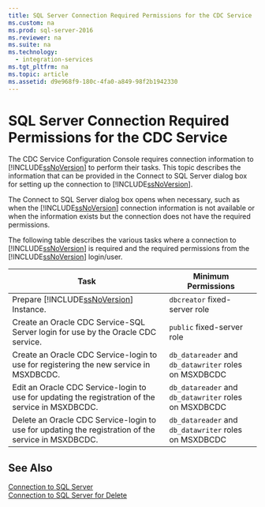 ```yaml
---
title: SQL Server Connection Required Permissions for the CDC Service
ms.custom: na
ms.prod: sql-server-2016
ms.reviewer: na
ms.suite: na
ms.technology: 
  - integration-services
ms.tgt_pltfrm: na
ms.topic: article
ms.assetid: d9e968f9-180c-4fa0-a849-98f2b1942330
---
```

# SQL Server Connection Required Permissions for the CDC Service
  The CDC Service Configuration Console requires connection information to [!INCLUDE[ssNoVersion](../../Token/Other/ssNoVersion_md.md)] to perform their tasks. This topic describes the information that can be provided in the Connect to SQL Server dialog box for setting up the connection to [!INCLUDE[ssNoVersion](../../Token/Other/ssNoVersion_md.md)].  
  
 The Connect to SQL Server dialog box opens when necessary, such as when the [!INCLUDE[ssNoVersion](../../Token/Other/ssNoVersion_md.md)] connection information is not available or when the information exists but the connection does not have the required permissions.  
  
 The following table describes the various tasks where a connection to [!INCLUDE[ssNoVersion](../../Token/Other/ssNoVersion_md.md)] is required and the required permissions from the [!INCLUDE[ssNoVersion](../../Token/Other/ssNoVersion_md.md)] login\/user.  
  
|Task|Minimum Permissions|  
|----------|-------------------------|  
|Prepare [!INCLUDE[ssNoVersion](../../Token/Other/ssNoVersion_md.md)] Instance.|`dbcreator` fixed\-server role|  
|Create an Oracle CDC Service\-SQL Server login for use by the Oracle CDC service.|`public` fixed\-server role|  
|Create an Oracle CDC Service\-login to use for registering the new service in MSXDBCDC.|`db_datareader` and `db_datawriter` roles on MSXDBCDC|  
|Edit an Oracle CDC Service\-login to use for updating the registration of the service in MSXDBCDC.|`db_datareader` and `db_datawriter` roles on MSXDBCDC|  
|Delete an Oracle CDC Service\-login to use for updating the registration of the service in MSXDBCDC.|`db_datareader` and `db_datawriter` roles on MSXDBCDC|  
  
## See Also  
 [Connection to SQL Server](../../Topics/TopicNameNotContainA/Connection-to-SQL-Server.md)   
 [Connection to SQL Server for Delete](../../Topics/TopicNameNotContainA/Connection-to-SQL-Server-for-Delete.md)  
  
  